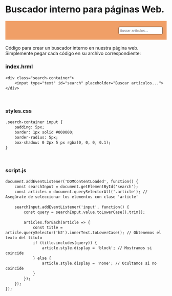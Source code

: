 # Buscador interno para páginas Web.

![Alt text](/img/0001.png)

Código para crear un buscador interno en nuestra página web.
<br>
Simplemente pegar cada código en su archivo correspondiente:
<br>

### index.hrml

```
<div class="search-container">
    <input type="text" id="search" placeholder="Buscar artículos...">
</div>
```

<br>

### styles.css

```
.search-container input {
    padding: 5px;
    border: 1px solid #000000;
    border-radius: 5px;
    box-shadow: 0 2px 5 px rgba(0, 0, 0, 0.1);
}
```

<br>

### script.js

```
document.addEventListener('DOMContentLoaded', function() {
    const searchInput = document.getElementById('search');
    const articles = document.querySelectorAll('.article'); // Asegúrate de seleccionar los elementos con clase 'article'

    searchInput.addEventListener('input', function() {
        const query = searchInput.value.toLowerCase().trim();

        articles.forEach(article => {
            const title = article.querySelector('h2').innerText.toLowerCase(); // Obtenemos el texto del título
            if (title.includes(query)) {
                article.style.display = 'block'; // Mostramos si coincide
            } else {
                article.style.display = 'none'; // Ocultamos si no coincide
            }
        });
    });
});

```
